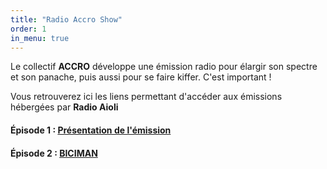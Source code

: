 ```yaml
---
title: "Radio Accro Show"
order: 1
in_menu: true
---
```

Le collectif **ACCRO** développe une émission radio pour élargir son spectre et son panache, puis aussi pour se faire kiffer. C'est important !

Vous retrouverez ici les liens permettant d'accéder aux émissions hébergées par **Radio Aioli** 

#### Épisode 1 : [Présentation de l'émission](https://www.aioli-radio.org/emissions/infos-reportages/accro-show-1-yolo/)

#### Épisode 2 : [BICIMAN](https://www.aioli-radio.org/emissions/infos-reportages/accro-show-2/) 